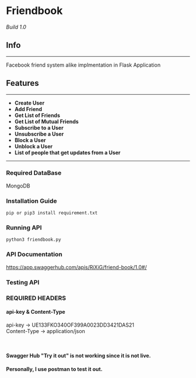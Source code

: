 # Friendbook
_Build 1.0_

## **Info**
---
Facebook friend system alike implmentation in Flask Application

## **Features**
---
* **Create User**</br>
* **Add Friend**</br>
* **Get List of Friends**</br>
* **Get List of Mutual Friends**</br>
* **Subscribe to a User**</br>
* **Unsubscribe a User**</br>
* **Block a User**</br>
* **Unblock a User**</br>
* **List of people that get updates from a User**</br>

---

### **Required DataBase**

MongoDB

### **Installation Guide**

`pip or pip3 install requirement.txt`

### **Running API**

`python3 friendbook.py`

### **API Documentation**

https://app.swaggerhub.com/apis/RiXiG/friend-book/1.0#/

### **Testing API**

### REQUIRED HEADERS

#### api-key & Content-Type

api-key ->  UE133FKO340OF399A0023DD3421DAS21 <br>
Content-Type -> application/json

<br>

#### Swagger Hub "Try it out" is not working since it is not live.
#### Personally, I use postman to test it out.

